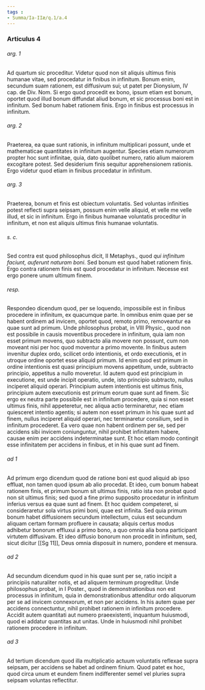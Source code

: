 ```yaml
---
tags : 
- Summa/Ia-IIæ/q.1/a.4
---
```


### Articulus 4

###### arg. 1
Ad quartum sic proceditur. Videtur quod non sit aliquis ultimus finis humanae vitae, sed procedatur in finibus in infinitum. Bonum enim, secundum suam rationem, est diffusivum sui; ut patet per Dionysium, IV cap. de Div. Nom. Si ergo quod procedit ex bono, ipsum etiam est bonum, oportet quod illud bonum diffundat aliud bonum, et sic processus boni est in infinitum. Sed bonum habet rationem finis. Ergo in finibus est processus in infinitum.

###### arg. 2
Praeterea, ea quae sunt rationis, in infinitum multiplicari possunt, unde et mathematicae quantitates in infinitum augentur. Species etiam numerorum propter hoc sunt infinitae, quia, dato quolibet numero, ratio alium maiorem excogitare potest. Sed desiderium finis sequitur apprehensionem rationis. Ergo videtur quod etiam in finibus procedatur in infinitum.

###### arg. 3
Praeterea, bonum et finis est obiectum voluntatis. Sed voluntas infinities potest reflecti supra seipsam, possum enim velle aliquid, et velle me velle illud, et sic in infinitum. Ergo in finibus humanae voluntatis proceditur in infinitum, et non est aliquis ultimus finis humanae voluntatis.

###### s. c.
Sed contra est quod philosophus dicit, II Metaphys., quod *qui infinitum faciunt, auferunt naturam boni*. Sed bonum est quod habet rationem finis. Ergo contra rationem finis est quod procedatur in infinitum. Necesse est ergo ponere unum ultimum finem.

###### resp.
Respondeo dicendum quod, per se loquendo, impossibile est in finibus procedere in infinitum, ex quacumque parte. In omnibus enim quae per se habent ordinem ad invicem, oportet quod, remoto primo, removeantur ea quae sunt ad primum. Unde philosophus probat, in VIII Physic., quod non est possibile in causis moventibus procedere in infinitum, quia iam non esset primum movens, quo subtracto alia movere non possunt, cum non moveant nisi per hoc quod moventur a primo movente. In finibus autem invenitur duplex ordo, scilicet ordo intentionis, et ordo executionis, et in utroque ordine oportet esse aliquid primum. Id enim quod est primum in ordine intentionis est quasi principium movens appetitum, unde, subtracto principio, appetitus a nullo moveretur. Id autem quod est principium in executione, est unde incipit operatio, unde, isto principio subtracto, nullus inciperet aliquid operari. Principium autem intentionis est ultimus finis, principium autem executionis est primum eorum quae sunt ad finem. Sic ergo ex neutra parte possibile est in infinitum procedere, quia si non esset ultimus finis, nihil appeteretur, nec aliqua actio terminaretur, nec etiam quiesceret intentio agentis; si autem non esset primum in his quae sunt ad finem, nullus inciperet aliquid operari, nec terminaretur consilium, sed in infinitum procederet. Ea vero quae non habent ordinem per se, sed per accidens sibi invicem coniunguntur, nihil prohibet infinitatem habere, causae enim per accidens indeterminatae sunt. Et hoc etiam modo contingit esse infinitatem per accidens in finibus, et in his quae sunt ad finem.

###### ad 1
Ad primum ergo dicendum quod de ratione boni est quod aliquid ab ipso effluat, non tamen quod ipsum ab alio procedat. Et ideo, cum bonum habeat rationem finis, et primum bonum sit ultimus finis, ratio ista non probat quod non sit ultimus finis; sed quod a fine primo supposito procedatur in infinitum inferius versus ea quae sunt ad finem. Et hoc quidem competeret, si consideraretur sola virtus primi boni, quae est infinita. Sed quia primum bonum habet diffusionem secundum intellectum, cuius est secundum aliquam certam formam profluere in causata; aliquis certus modus adhibetur bonorum effluxui a primo bono, a quo omnia alia bona participant virtutem diffusivam. Et ideo diffusio bonorum non procedit in infinitum, sed, sicut dicitur [[Sg 11]], Deus omnia disposuit in numero, pondere et mensura.

###### ad 2
Ad secundum dicendum quod in his quae sunt per se, ratio incipit a principiis naturaliter notis, et ad aliquem terminum progreditur. Unde philosophus probat, in I Poster., quod in demonstrationibus non est processus in infinitum, quia in demonstrationibus attenditur ordo aliquorum per se ad invicem connexorum, et non per accidens. In his autem quae per accidens connectuntur, nihil prohibet rationem in infinitum procedere. Accidit autem quantitati aut numero praeexistenti, inquantum huiusmodi, quod ei addatur quantitas aut unitas. Unde in huiusmodi nihil prohibet rationem procedere in infinitum.

###### ad 3
Ad tertium dicendum quod illa multiplicatio actuum voluntatis reflexae supra seipsam, per accidens se habet ad ordinem finium. Quod patet ex hoc, quod circa unum et eundem finem indifferenter semel vel pluries supra seipsam voluntas reflectitur.

